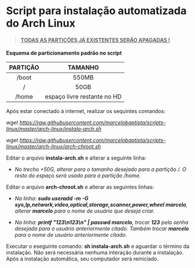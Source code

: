 # Script para instalação automatizada do Arch Linux 

> #### **<u>TODAS AS PARTIÇÕES JÁ EXISTENTES SERÃO APAGADAS !**</u>
>

**Esquema de particionamento padrão no script**

| PARTIÇÃO |           TAMANHO           |
| :------: | :-------------------------: |
|  /boot   |            550MB            |
|    /     |            50GB             |
|  /home   | espaço livre restante no HD |

Após estar conectado à internet, realizar os sequintes comandos:

*wget https://raw.githubusercontent.com/marcelobaptista/scripts-linux/master/arch-linux/instala-arch.sh*

*wget https://raw.githubusercontent.com/marcelobaptista/scripts-linux/master/arch-linux/arch-chroot.sh*

Editar o arquivo **instala-arch.sh** e alterar a seguinte linha:

* *No trecho +50G, alterar para o tamanho desejado para a partição /. O resto do espaço será usado para a partição /home.*

Editar o arquivo **arch-chroot.sh** e alterar as seguintes linhas:

* *Na linha: **sudo useradd -m -G sys,lp,network,video,optical,storage,scanner,power,wheel marcelo**, alterar **marcelo** para o nome de usuário que deseja criar.*

* *Na linha:  **printf "123\n123\n" | passwd marcelo**, trocar **123** pela senha desejada para o usuário anteriormente citado. Também trocar **marcelo** para o nome de usuário anteriormente citado.*

Executar o eseguinte comando: **sh instala-arch.sh** e aguardar o término da instalação.
Não será necessária nenhuma interação durante a instalação. Após a instalação automática, seu computador será reiniciado.
